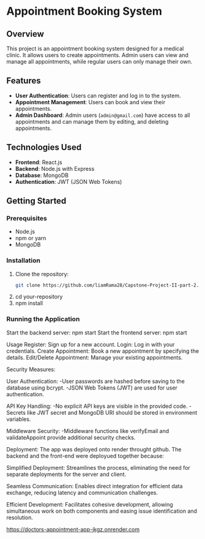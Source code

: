 # Appointment Booking System

## Overview
This project is an appointment booking system designed for a medical clinic. It allows users to create appointments. Admin users can view and manage all appointments, while regular users can only manage their own.

## Features
- **User Authentication**: Users can register and log in to the system.
- **Appointment Management**: Users can book and view their appointments.
- **Admin Dashboard**: Admin users (`admin@gmail.com`) have access to all appointments and can manage them by editing, and deleting appointments.

## Technologies Used
- **Frontend**: React.js
- **Backend**: Node.js with Express
- **Database**: MongoDB
- **Authentication**: JWT (JSON Web Tokens)

## Getting Started

### Prerequisites
- Node.js
- npm or yarn
- MongoDB

### Installation
1. Clone the repository:
   ```bash
   git clone https://github.com/liamRama28/Capstone-Project-II-part-2.git
2. cd your-repository
3. npm install

### Running the Application
Start the backend server: npm start
Start the frontend server: npm start


Usage
Register: Sign up for a new account.
Login: Log in with your credentials.
Create Appointment: Book a new appointment by specifying the details.
Edit/Delete Appointment: Manage your existing appointments.



Security Measures:

User Authentication:
-User passwords are hashed before saving to the database using bcrypt.
-JSON Web Tokens (JWT) are used for user authentication.

API Key Handling:
-No explicit API keys are visible in the provided code.
-Secrets like JWT secret and MongoDB URI should be stored in environment variables.

Middleware Security:
-Middleware functions like verifyEmail and validateAppoint provide additional security checks.



Deployment:
The app was deployed onto render throught github. The backend and the front-end were deployued together because:

Simplified Deployment:
Streamlines the process, eliminating the need for separate deployments for the server and client.

Seamless Communication:
Enables direct integration for efficient data exchange, reducing latency and communication challenges.

Efficient Development:
Facilitates cohesive development, allowing simultaneous work on both components and easing issue identification and resolution.



https://doctors-appointment-app-jkgz.onrender.com